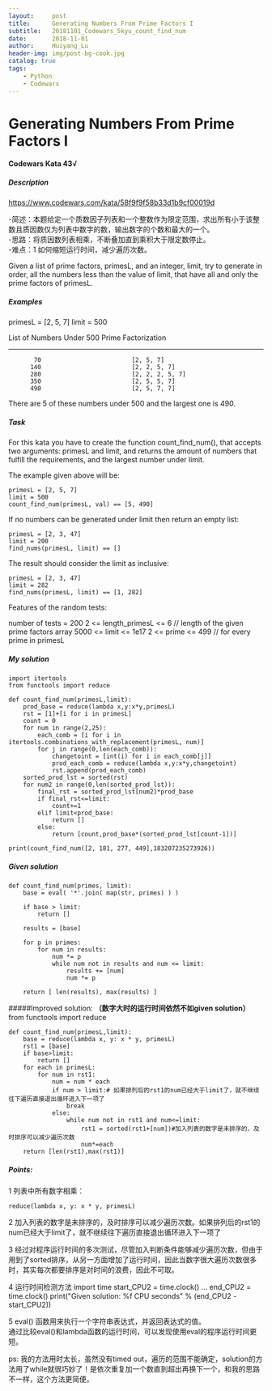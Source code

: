 ```yaml
---
layout:     post
title:      Generating Numbers From Prime Factors I
subtitle:   20181101_Codewars_5kyu_count_find_num
date:       2018-11-01
author:     Huiyang_Lu
header-img: img/post-bg-cook.jpg
catalog: true
tags:
    - Python
    - Codewars
---
```

# Generating Numbers From Prime Factors I
#### Codewars Kata 43√
##### Description
https://www.codewars.com/kata/58f9f9f58b33d1b9cf00019d

-简述：本题给定一个质数因子列表和一个整数作为限定范围，求出所有小于该整数且质因数仅为列表中数字的数，输出数字的个数和最大的一个。  
-思路：将质因数列表相乘，不断叠加直到乘积大于限定数停止。  
-难点：1 如何缩短运行时间，减少遍历次数。  
  
Given a list of prime factors, primesL, and an integer, limit, try to generate in order, all the numbers less than the value of limit, that have all and only the prime factors of primesL.  
  
##### Examples
primesL = [2, 5, 7]
limit = 500  
  
List of Numbers Under 500          Prime Factorization  
___________________________________________________________
           70                         [2, 5, 7]  
          140                         [2, 2, 5, 7]  
          280                         [2, 2, 2, 5, 7]  
          350                         [2, 5, 5, 7]  
          490                         [2, 5, 7, 7]  
  
There are 5 of these numbers under 500 and the largest one is 490.

##### Task
For this kata you have to create the function count_find_num(), that accepts two arguments: primesL and limit, and returns the amount of numbers that fulfill the requirements, and the largest number under limit.
  
The example given above will be:  

    primesL = [2, 5, 7]
    limit = 500
    count_find_num(primesL, val) == [5, 490]
  
If no numbers can be generated under limit then return an empty list:  

    primesL = [2, 3, 47]
    limit = 200
    find_nums(primesL, limit) == []
  
The result should consider the limit as inclusive:  

    primesL = [2, 3, 47]
    limit = 282
    find_nums(primesL, limit) == [1, 282]
  
Features of the random tests:  
  
number of tests = 200
2 <= length_primesL <= 6 // length of the given prime factors array
5000 <= limit <= 1e17
2 <= prime <= 499  // for every prime in primesL


##### My solution  
    import itertools
    from functools import reduce

    def count_find_num(primesL,limit):
        prod_base = reduce(lambda x,y:x*y,primesL)
        rst = [1]+[i for i in primesL]
        count = 0
        for num in range(2,25):
            each_comb = [i for i in itertools.combinations_with_replacement(primesL, num)]
            for j in range(0,len(each_comb)):
                changetoint = [int(i) for i in each_comb[j]]
                prod_each_comb = reduce(lambda x,y:x*y,changetoint)
                rst.append(prod_each_comb)
        sorted_prod_lst = sorted(rst)
        for num2 in range(0,len(sorted_prod_lst)):
            final_rst = sorted_prod_lst[num2]*prod_base
            if final_rst<=limit:
                count+=1
            elif limit<prod_base:
                return []
            else:
                return [count,prod_base*(sorted_prod_lst[count-1])]

    print(count_find_num([2, 181, 277, 449],183207235273926))



##### Given solution
    def count_find_num(primes, limit):
        base = eval( '*'.join( map(str, primes) ) )
        
        if base > limit:
            return []
        
        results = [base]
        
        for p in primes:
            for num in results:
                num *= p
                while num not in results and num <= limit:
                    results += [num]
                    num *= p
        
        return [ len(results), max(results) ]
  
#####Improved solution:
**（数字大时的运行时间依然不如given solution）**
    from functools import reduce

    def count_find_num(primesL,limit):
        base = reduce(lambda x, y: x * y, primesL)
        rst1 = [base]
        if base>limit:
            return []
        for each in primesL:
            for num in rst1:
                num = num * each
                if num > limit:# 如果排列后的rst1的num已经大于limit了，就不继续往下遍历直接退出循环进入下一项了
                    break
                else:
                    while num not in rst1 and num<=limit:
                        rst1 = sorted(rst1+[num])#加入列表的数字是未排序的，及时排序可以减少遍历次数
                        num*=each
        return [len(rst1),max(rst1)]
  
##### Points:  
1 列表中所有数字相乘：  

    reduce(lambda x, y: x * y, primesL)
  
2 加入列表的数字是未排序的，及时排序可以减少遍历次数。如果排列后的rst1的num已经大于limit了，就不继续往下遍历直接退出循环进入下一项了
  
3 经过对程序运行时间的多次测试，尽管加入判断条件能够减少遍历次数，但由于用到了sorted排序，从另一方面增加了运行时间，因此当数字很大遍历次数很多时，其实每次都要排序是对时间的浪费，因此不可取。
  
4 运行时间检测方法
    import time
    start_CPU2 = time.clock()
    ...
    end_CPU2 = time.clock()
    print("Given solution: %f CPU seconds" % (end_CPU2 - start_CPU2))
  
5 eval() 函数用来执行一个字符串表达式，并返回表达式的值。  
通过比较eval()和lambda函数的运行时间，可以发现使用eval的程序运行时间更短。
  
ps: 我的方法用时太长，虽然没有timed out，遍历的范围不能确定，solution的方法用了while就很巧妙了！是依次重复加一个数直到超出再换下一个，和我的思路不一样，这个方法更简便。  
  